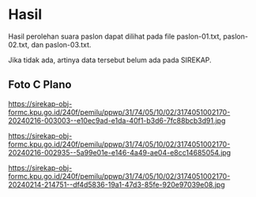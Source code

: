 # Hasil

Hasil perolehan suara paslon dapat dilihat pada file paslon-01.txt, paslon-02.txt, dan paslon-03.txt.

Jika tidak ada, artinya data tersebut belum ada pada SIREKAP.

## Foto C Plano

https://sirekap-obj-formc.kpu.go.id/240f/pemilu/ppwp/31/74/05/10/02/3174051002170-20240216-003003--e10ec9ad-e1da-40f1-b3d6-7fc88bcb3d91.jpg

https://sirekap-obj-formc.kpu.go.id/240f/pemilu/ppwp/31/74/05/10/02/3174051002170-20240216-002935--5a99e01e-e146-4a49-ae04-e8cc14685054.jpg

https://sirekap-obj-formc.kpu.go.id/240f/pemilu/ppwp/31/74/05/10/02/3174051002170-20240214-214751--df4d5836-19a1-47d3-85fe-920e97039e08.jpg
